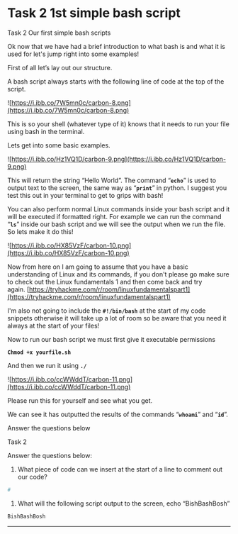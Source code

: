 # Task 2 1st simple bash script

Task 2 Our first simple bash scripts

Ok now that we have had a brief introduction to what bash is and what it is used for let's jump right into some examples!

First of all let’s lay out our structure.

A bash script always starts with the following line of code at the top of the script.

![https://i.ibb.co/7W5mn0c/carbon-8.png](https://i.ibb.co/7W5mn0c/carbon-8.png)

This is so your shell (whatever type of it) knows that it needs to run your file using bash in the terminal.

Lets get into some basic examples.

![https://i.ibb.co/Hz1VQ1D/carbon-9.png](https://i.ibb.co/Hz1VQ1D/carbon-9.png)

This will return the string “Hello World”. The command “**`echo`**” is used to output text to the screen, the same way as “**`print`**” in python. I suggest you test this out in your terminal to get to grips with bash!

You can also perform normal Linux commands inside your bash script and it will be executed if formatted right. For example we can run the command “**`ls`**” inside our bash script and we will see the output when we run the file. So lets make it do this!

![https://i.ibb.co/HX85VzF/carbon-10.png](https://i.ibb.co/HX85VzF/carbon-10.png)

Now from here on I am going to assume that you have a basic understanding of Linux and its commands, if you don't please go make sure to check out the Linux fundamentals 1 and then come back and try again. [https://tryhackme.com/r/room/linuxfundamentalspart1](https://tryhackme.com/r/room/linuxfundamentalspart1)

I'm also not going to include the **`#!/bin/bash`** at the start of my code snippets otherwise it will take up a lot of room so be aware that you need it always at the start of your files!

Now to run our bash script we must first give it executable permissions

**`Chmod +x yourfile.sh`**

And then we run it using **`./`**

![https://i.ibb.co/ccWWddT/carbon-11.png](https://i.ibb.co/ccWWddT/carbon-11.png)

Please run this for yourself and see what you get.

We can see it has outputted the results of the commands “**`whoami`**” and “**`id`**”.

Answer the questions below

Task 2

Answer the questions below:

1. What piece of code can we insert at the start of a line to comment out our code?

```bash
#
```

1. What will the following script output to the screen, echo “BishBashBosh”

```bash
BishBashBosh
```

********